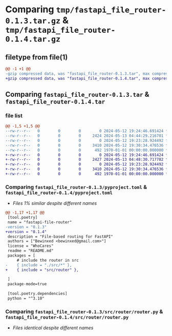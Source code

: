 # Comparing `tmp/fastapi_file_router-0.1.3.tar.gz` & `tmp/fastapi_file_router-0.1.4.tar.gz`

## filetype from file(1)

```diff
@@ -1 +1 @@
-gzip compressed data, was "fastapi_file_router-0.1.3.tar", max compression
+gzip compressed data, was "fastapi_file_router-0.1.4.tar", max compression
```

## Comparing `fastapi_file_router-0.1.3.tar` & `fastapi_file_router-0.1.4.tar`

### file list

```diff
@@ -1,5 +1,5 @@
--rw-r--r--   0        0        0        0 2024-05-12 19:24:46.691424 fastapi_file_router-0.1.3/README.md
--rw-r--r--   0        0        0     2424 2024-05-13 04:44:29.216701 fastapi_file_router-0.1.3/pyproject.toml
--rw-r--r--   0        0        0        0 2024-05-12 19:23:28.924492 fastapi_file_router-0.1.3/src/router/__init__.py
--rw-r--r--   0        0        0     3410 2024-05-12 19:30:34.476536 fastapi_file_router-0.1.3/src/router/router.py
--rw-r--r--   0        0        0      492 1970-01-01 00:00:00.000000 fastapi_file_router-0.1.3/PKG-INFO
+-rw-r--r--   0        0        0        0 2024-05-12 19:24:46.691424 fastapi_file_router-0.1.4/README.md
+-rw-r--r--   0        0        0     2427 2024-05-13 04:48:30.717782 fastapi_file_router-0.1.4/pyproject.toml
+-rw-r--r--   0        0        0        0 2024-05-12 19:23:28.924492 fastapi_file_router-0.1.4/src/router/__init__.py
+-rw-r--r--   0        0        0     3410 2024-05-12 19:30:34.476536 fastapi_file_router-0.1.4/src/router/router.py
+-rw-r--r--   0        0        0      492 1970-01-01 00:00:00.000000 fastapi_file_router-0.1.4/PKG-INFO
```

### Comparing `fastapi_file_router-0.1.3/pyproject.toml` & `fastapi_file_router-0.1.4/pyproject.toml`

 * *Files 1% similar despite different names*

```diff
@@ -1,17 +1,17 @@
 [tool.poetry]
 name = "fastapi-file-router"
-version = "0.1.3"
+version = "0.1.4"
 description = "File-based routing for FastAPI"
 authors = ["Bewinxed <bewinxed@gmail.com>"]
 license = "WhoCares"
 readme = "README.md"
 packages = [
     # include the router in src
-    { include = "./src/*" },
+    { include = "src/router" },
 
 ]
 package-mode=true
 
 [tool.poetry.dependencies]
 python = "^3.10"
```

### Comparing `fastapi_file_router-0.1.3/src/router/router.py` & `fastapi_file_router-0.1.4/src/router/router.py`

 * *Files identical despite different names*

